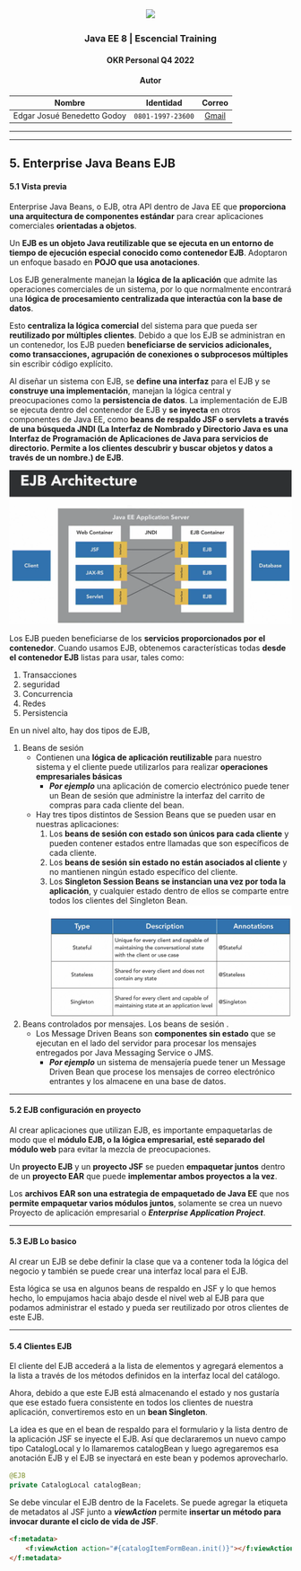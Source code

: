 <div align="center">
    <img src="https://avatars.githubusercontent.com/u/23086798?s=200&v=4" width=200px"> </img> 
    
<!-- Encabezado -->
### Java EE 8 | Escencial Training
#### OKR Personal Q4 2022
#### Autor 


| Nombre | Identidad | Correo |
|:-------------:| :-----:|:-----:|
| Edgar Josué Benedetto Godoy | `0801-1997-23600` | [Gmail](mailto:edgar.benedetto@baccredomatic.hn) |

</div>

_____
_____

## 5. Enterprise Java Beans EJB
#### 5.1 Vista previa

Enterprise Java Beans, o EJB, otra API dentro de Java EE que **proporciona una arquitectura de componentes estándar** para crear aplicaciones comerciales **orientadas a objetos**. 

Un **EJB es un objeto Java reutilizable que se ejecuta en un entorno de tiempo de ejecución especial conocido como contenedor EJB**. Adoptaron un enfoque basado en **POJO que usa anotaciones**. 


Los EJB generalmente manejan la **lógica de la aplicación** que admite las operaciones comerciales de un sistema, por lo que normalmente encontrará una **lógica de procesamiento centralizada que interactúa con la base de datos**. 

Esto **centraliza la lógica comercial** del sistema para que pueda ser **reutilizado por múltiples clientes**. Debido a que los EJB se administran en un contenedor, los EJB pueden **beneficiarse de servicios adicionales, como transacciones, agrupación de conexiones o subprocesos múltiples** sin escribir código explícito. 

Al diseñar un sistema con EJB, se **define una interfaz** para el EJB y se **construye una implementación**, manejan la lógica central y preocupaciones como la **persistencia de datos**. La implementación de EJB se ejecuta dentro del contenedor de EJB y **se inyecta** en otros componentes de Java EE, como **beans de respaldo JSF o servlets a través de una búsqueda JNDI (La Interfaz de Nombrado y Directorio Java es una Interfaz de Programación de Aplicaciones de Java para servicios de directorio. Permite a los clientes descubrir y buscar objetos y datos a través de un nombre.) de EJB**. 

![EJB Overview](../Img/5.1_Overview_EJB.png)


Los EJB pueden beneficiarse de los **servicios proporcionados por el contenedor**. Cuando usamos EJB, obtenemos características todas **desde el contenedor EJB** listas para usar, tales como:
1. Transacciones 
2. seguridad 
3. Concurrencia 
4. Redes
5. Persistencia 

En un nivel alto, hay dos tipos de EJB, 
1. Beans de sesión 
   * Contienen una **lógica de aplicación reutilizable** para nuestro sistema y el cliente puede utilizarlos para realizar **operaciones empresariales básicas**
        * ***Por ejemplo*** una aplicación de comercio electrónico puede tener un Bean de sesión que administre la interfaz del carrito de compras para cada cliente del bean.
    * Hay tres tipos distintos de Session Beans que se pueden usar en nuestras aplicaciones:
        1. Los **beans de sesión con estado son únicos para cada cliente** y pueden contener estados entre llamadas que son específicos de cada cliente. 
        2. Los **beans de sesión sin estado no están asociados al cliente** y no mantienen ningún estado específico del cliente. 
        3. Los **Singleton Session Beans se instancian una vez por toda la aplicación**, y cualquier estado dentro de ellos se comparte entre todos los clientes del Singleton Bean. 
![Session Beans](../Img/5.2_Session_Beans.png)
2. Beans controlados por mensajes. Los beans de sesión .  
   * Los Message Driven Beans son **componentes sin estado** que se ejecutan en el lado del servidor para procesar los mensajes entregados por Java Messaging Service o JMS.
        * ***Por ejemplo*** un sistema de mensajería puede tener un Message Driven Bean que procese los mensajes de correo electrónico entrantes y los almacene en una base de datos.

_____
#### 5.2 EJB configuración en proyecto

Al crear aplicaciones que utilizan EJB, es importante empaquetarlas de modo que el **módulo EJB, o la lógica empresarial, esté separado del módulo web** para evitar la mezcla de preocupaciones. 

Un **proyecto EJB** y un **proyecto JSF** se pueden **empaquetar juntos** dentro de un **proyecto EAR** que puede **implementar ambos proyectos a la vez**. 

Los **archivos EAR son una estrategia de empaquetado de Java EE** que nos **permite empaquetar varios módulos juntos**, solamente se crea un nuevo Proyecto de aplicación empresarial o ***Enterprise Application Project***. 

_____
#### 5.3 EJB Lo basico

Al crear un EJB se debe definir la clase que va a contener toda la lógica del negocio y también se puede crear una interfaz local para el EJB.

Esta lógica se usa en algunos beans de respaldo en JSF y lo que hemos hecho, lo empujamos hacia abajo desde el nivel web al EJB para que podamos administrar el estado y pueda ser reutilizado por otros clientes de este EJB.

_____
#### 5.4 Clientes EJB

El cliente del EJB accederá a la lista de elementos y agregará elementos a la lista a través de los métodos definidos en la interfaz local del catálogo. 

Ahora, debido a que este EJB está almacenando el estado y nos gustaría que ese estado fuera consistente en todos los clientes de nuestra aplicación, convertiremos esto en un **bean Singleton**. 

La idea es que en el bean de respaldo para el formulario y la lista dentro de la aplicación JSF se inyecte el EJB. 
Así que declararemos un nuevo campo tipo CatalogLocal y lo llamaremos catalogBean y luego agregaremos esa anotación EJB y el EJB se inyectará en este bean y podemos aprovecharlo. 

```java
@EJB
private CatalogLocal catalogBean;
```

Se debe vincular el EJB dentro de la Facelets. 
Se puede agregar la etiqueta de metadatos al JSF junto a ***viewAction*** permite **insertar un método para invocar durante el ciclo de vida de JSF**.

```html
<f:metadata>
    <f:viewAction action="#{catalogItemFormBean.init()}"></f:viewAction>
</f:metadata>
```